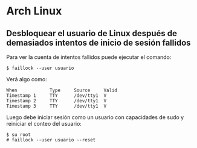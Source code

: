 # Arch Linux

## Desbloquear el usuario de Linux después de demasiados intentos de inicio de sesión fallidos

Para ver la cuenta de intentos fallidos puede ejecutar el comando:

`$ faillock --user usuario`

Verá algo como:

```
When            Type     Source     Valid
Timestamp 1     TTY      /dev/tty1  V
Timestamp 2     TTY      /dev/tty1  V
Timestamp 3     TTY      /dev/tty1  V
```

Luego debe iniciar sesión como un usuario con capacidades de sudo y reiniciar el conteo del usuario:

```
$ su root
# faillock --user usuario --reset
```